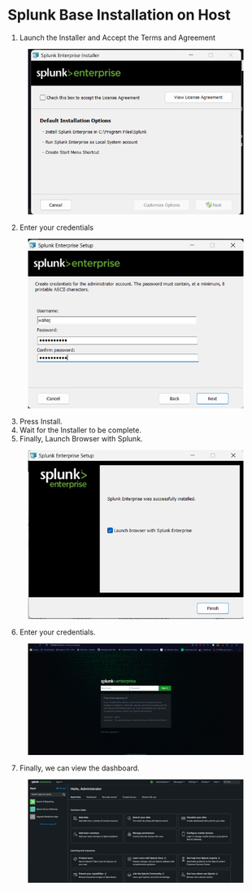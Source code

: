 # Splunk Base Installation on Host

1. Launch the Installer and Accept the Terms and Agreement

<figure><img src="../.gitbook/assets/image (1) (1) (1) (1) (1).png" alt=""><figcaption></figcaption></figure>

2. Enter your credentials

<figure><img src="../.gitbook/assets/image (1) (1) (1) (1) (1) (1).png" alt=""><figcaption></figcaption></figure>

3. Press Install.
4. Wait for the Installer to be complete.
5. Finally, Launch Browser with Splunk.

<figure><img src="../.gitbook/assets/image (2) (1) (1) (1) (1).png" alt=""><figcaption></figcaption></figure>

6. Enter your credentials.

<figure><img src="../.gitbook/assets/image (3) (1) (1) (1).png" alt=""><figcaption></figcaption></figure>

7. Finally, we can view the dashboard.

<figure><img src="../.gitbook/assets/image (4) (1).png" alt=""><figcaption></figcaption></figure>
